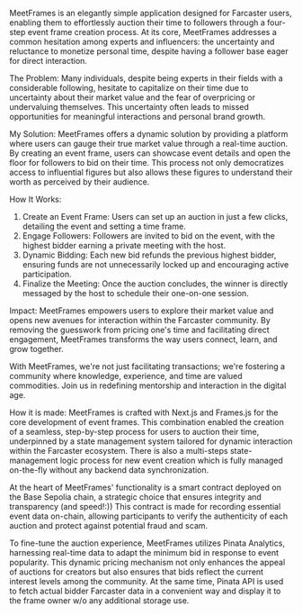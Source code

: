 MeetFrames is an elegantly simple application designed for Farcaster users, enabling them to effortlessly auction their time to followers through a four-step event frame creation process. At its core, MeetFrames addresses a common hesitation among experts and influencers: the uncertainty and reluctance to monetize personal time, despite having a follower base eager for direct interaction.

The Problem:
Many individuals, despite being experts in their fields with a considerable following, hesitate to capitalize on their time due to uncertainty about their market value and the fear of overpricing or undervaluing themselves. This uncertainty often leads to missed opportunities for meaningful interactions and personal brand growth.

My Solution:
MeetFrames offers a dynamic solution by providing a platform where users can gauge their true market value through a real-time auction. By creating an event frame, users can showcase event details and open the floor for followers to bid on their time. This process not only democratizes access to influential figures but also allows these figures to understand their worth as perceived by their audience.

How It Works:
1. Create an Event Frame: Users can set up an auction in just a few clicks, detailing the event and setting a time frame.
2. Engage Followers: Followers are invited to bid on the event, with the highest bidder earning a private meeting with the host.
3. Dynamic Bidding: Each new bid refunds the previous highest bidder, ensuring funds are not unnecessarily locked up and encouraging active participation.
4. Finalize the Meeting: Once the auction concludes, the winner is directly messaged by the host to schedule their one-on-one session.

Impact:
MeetFrames empowers users to explore their market value and opens new avenues for interaction within the Farcaster community. By removing the guesswork from pricing one's time and facilitating direct engagement, MeetFrames transforms the way users connect, learn, and grow together.

With MeetFrames, we're not just facilitating transactions; we're fostering a community where knowledge, experience, and time are valued commodities. Join us in redefining mentorship and interaction in the digital age.

How it is made:
MeetFrames is crafted with Next.js and Frames.js for the core development of event frames. This combination enabled the creation of a seamless, step-by-step process for users to auction their time, underpinned by a state management system tailored for dynamic interaction within the Farcaster ecosystem. There is also a multi-steps state-management logic process for new event creation which is fully managed on-the-fly without any backend data synchronization. 

At the heart of MeetFrames' functionality is a smart contract deployed on the Base Sepolia chain, a strategic choice that ensures integrity and transparency (and speed!:)) This contract is made for recording essential event data on-chain, allowing participants to verify the authenticity of each auction and protect against potential fraud and scam. 

To fine-tune the auction experience, MeetFrames utilizes Pinata Analytics, harnessing real-time data to adapt the minimum bid in response to event popularity. This dynamic pricing mechanism not only enhances the appeal of auctions for creators but also ensures that bids reflect the current interest levels among the community. 
At the same time, Pinata API is used to fetch actual bidder Farcaster data in a convenient way and display it to the frame owner w/o any additional storage use. 